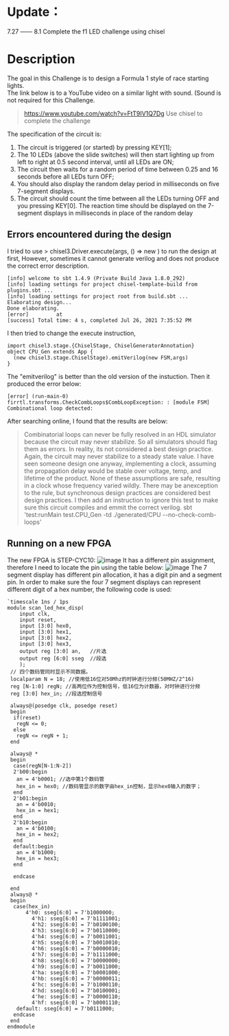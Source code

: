 # Update：
7.27 —— 8.1 Complete the f1 LED challenge using chisel
# Description
The goal in this Challenge is to design a Formula 1 style of race starting lights.  
The link below is to a YouTube video on a similar light with sound. (Sound is not required for this Challenge.  
> https://www.youtube.com/watch?v=FtT9IV1Q7Dg
Use chisel to complete the challenge
     
The specification of the circuit is:  
1. The circuit is triggered (or started) by pressing KEY[1];  
2. The 10 LEDs (above the slide switches) will then start lighting up from left to right at 0.5 second interval, until all LEDs are ON;  
3. The circuit then waits for a random period of time between 0.25 and 16 seconds before all LEDs turn OFF;  
4. You should also display the random delay period in milliseconds on five 7-segment displays.
5. The circuit should count the time between all the LEDs turning OFF and you pressing KEY[0]. The reaction time should be displayed on the 7-segment displays in milliseconds in place of the random delay   
## Errors encountered during the design
I tried to use >  chisel3.Driver.execute(args, () => new ) to run the design at first, However, sometimes it cannot generate verilog and does not produce the correct error description.
``` 
[info] welcome to sbt 1.4.9 (Private Build Java 1.8.0_292)
[info] loading settings for project chisel-template-build from plugins.sbt ...
[info] loading settings for project root from build.sbt ...
Elaborating design...
Done elaborating.
[error]         at 
[success] Total time: 4 s, completed Jul 26, 2021 7:35:52 PM 
```
I then tried to change the execute instruction, 
```
import chisel3.stage.{ChiselStage, ChiselGeneratorAnnotation}
object CPU_Gen extends App {
  (new chisel3.stage.ChiselStage).emitVerilog(new FSM,args)
}
``` 
The "emitverilog" is better than the old version of the instuction. Then it produced the error below:
```
[error] (run-main-0) firrtl.transforms.CheckCombLoops$CombLoopException: : [module FSM] Combinational loop detected:
```
After searching online, I found that the results are below:
> Combinatorial loops can never be fully resolved in an HDL simulator because the circuit may never stabilize. So all simulators should flag them as errors. In reality, its not considered a best design practice. Again, the circuit may never stabilize to a steady state value. I have seen someone design one anyway, implementing a clock, assuming the propagation delay would be stable over voltage, temp, and lifetime of the product. None of these assumptions are safe, resulting in a clock whose frequency varied wildly. There may be anexception to the rule, but synchronous design practices are considered best design practices.
I then add an instruction to ignore this test to make sure this circuit compiles and emmit the correct verilog.
> sbt 'test:runMain test.CPU_Gen -td ./generated/CPU --no-check-comb-loops'

## Running on a new FPGA
The new FPGA is STEP-CYC10:
![image](https://user-images.githubusercontent.com/59866887/128619895-24151c0a-f2c8-47d0-a158-cb1a7c4828f0.png)
It has a different pin assignment, therefore I need to locate the pin using the table below:
![image](https://user-images.githubusercontent.com/59866887/128619929-ee8a7338-f50d-4289-8308-eec31d217f48.png)
The 7 segment display has different pin allocation, it has a digit pin and a segment pin. In order to make sure the four 7 segment displays can represent different digit of a hex number, the following code is used:
```
`timescale 1ns / 1ps 
module scan_led_hex_disp(
    input clk,
    input reset,
    input [3:0] hex0,
    input [3:0] hex1,
    input [3:0] hex2,
    input [3:0] hex3,
    output reg [3:0] an,   //片选
    output reg [6:0] sseg  //段选
    );
 // 四个数码管同时显示不同数据。
 localparam N = 18; //使用低16位对50Mhz的时钟进行分频(50MHZ/2^16)
 reg [N-1:0] regN; //高两位作为控制信号，低16位为计数器，对时钟进行分频
 reg [3:0] hex_in; //段选控制信号
 
 always@(posedge clk, posedge reset)
 begin
  if(reset)
   regN <= 0;
  else
   regN <= regN + 1;
 end
 
 always@ *
 begin
  case(regN[N-1:N-2])
  2'b00:begin
   an = 4'b0001; //选中第1个数码管
   hex_in = hex0; //数码管显示的数字由hex_in控制，显示hex0输入的数字；
  end
  2'b01:begin
   an = 4'b0010; 
   hex_in = hex1;
  end
  2'b10:begin
   an = 4'b0100;
   hex_in = hex2;
  end
  default:begin
   an = 4'b1000;
   hex_in = hex3;
  end
  
  endcase
 
 end
 always@ *
 begin
  case(hex_in)
      4'h0: sseg[6:0] = 7'b1000000;
		4'h1: sseg[6:0] = 7'b1111001;
		4'h2: sseg[6:0] = 7'b0100100;
		4'h3: sseg[6:0] = 7'b0110000;
		4'h4: sseg[6:0] = 7'b0011001;
		4'h5: sseg[6:0] = 7'b0010010;
		4'h6: sseg[6:0] = 7'b0000010;
		4'h7: sseg[6:0] = 7'b1111000;
		4'h8: sseg[6:0] = 7'b0000000;
		4'h9: sseg[6:0] = 7'b0011000;
		4'ha: sseg[6:0] = 7'b0001000;
		4'hb: sseg[6:0] = 7'b0000011;
		4'hc: sseg[6:0] = 7'b1000110;
		4'hd: sseg[6:0] = 7'b0100001;
		4'he: sseg[6:0] = 7'b0000110;
		4'hf: sseg[6:0] = 7'b0001110;
   default: sseg[6:0] = 7'b0111000;
  endcase
 end
endmodule
```





